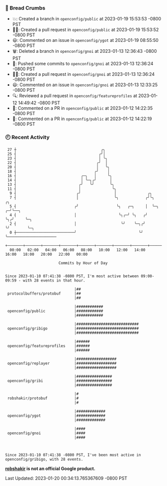 ### 🍞 Bread Crumbs

 * 💥: Created a branch in `openconfig/public` at 2023-01-19 15:53:53 -0800 PST
 * ✍🏼: Created a pull request in `openconfig/public` at 2023-01-19 15:53:52 -0800 PST
 * 😃: Commented on an issue in `openconfig/ygot` at 2023-01-19 08:55:50 -0800 PST
 * 🗑: Deleted a branch in `openconfig/gnoi` at 2023-01-13 12:36:43 -0800 PST
 * 🚢: Pushed some commits to `openconfig/gnoi` at 2023-01-13 12:36:24 -0800 PST
 * ✍🏼: Created a pull request in `openconfig/gnoi` at 2023-01-13 12:36:24 -0800 PST
 * 😃: Commented on an issue in `openconfig/gnoi` at 2023-01-13 12:33:25 -0800 PST
 * 🔍: Reviewed a pull request in  `openconfig/featureprofiles` at 2023-01-12 14:49:42 -0800 PST
 * 💬: Commented on a PR in  `openconfig/public` at 2023-01-12 14:22:35 -0800 PST
 * 💬: Commented on a PR in  `openconfig/public` at 2023-01-12 14:22:19 -0800 PST

### 🕘 Recent Activity
```
 27 ┼                                      ╭╮
 25 ┤                                     ╭╯│
 23 ┤                                     │ ╰╮
 22 ┤                                    ╭╯  │
 20 ┤                                    │   ╰╮
 18 ┤                                   ╭╯    │
 16 ┤                             ╭─╮   │     ╰╮
 14 ┤                             │ ╰─╮╭╯      │
 13 ┤                            ╭╯   ╰╯       ╰╮
 11 ┤                            │              ╰╮
  9 ┤                           ╭╯               │              ╭╮
  7 ┤                           │                ╰╮            ╭╯╰╮      ╭╮
  5 ┤                          ╭╯                 ╰╮   ╭─╮     │  ╰─╮  ╭─╯╰──╮
  4 ┤                          │                   ╰╮╭─╯ ╰╮   ╭╯    ╰╮╭╯     ╰─╮
  2 ┤                          │                    ╰╯    ╰─╮╭╯      ╰╯        ╰─╮
  0 ┼──────────────────────────╯                            ╰╯                   ╰──────────────────────
    +───────+───────+───────+───────+───────+───────+───────+───────+───────+───────+───────+───────+────
  00:00   02:00   04:00   06:00   08:00   10:00   12:00   14:00   16:00   18:00   20:00   22:00   00:00   

						Commits by Hour of Day


Since 2023-01-10 07:41:38 -0800 PST, I'm most active between 09:00-09:59 - with 28 events in that hour.

```



```
                               |##
 protocolbuffers/protobuf      |##
                               |##

                               |############
 openconfig/public             |############
                               |############

                               |############################
 openconfig/gribigo            |############################
                               |############################

                               |######
 openconfig/featureprofiles    |######
                               |######

                               |##################
 openconfig/replayer           |##################
                               |##################

                               |################
 openconfig/gribi              |################
                               |################

                               |#
 robshakir/protobuf            |#
                               |#

                               |#############
 openconfig/ygot               |#############
                               |#############

                               |####
 openconfig/gnoi               |####
                               |####



Since 2023-01-10 07:41:38 -0800 PST, I've been most active in openconfig/gribigo, with 28 events.

```
**[robshakir](mailto:robjs@google.com) is not an official Google product.**  


Last Updated: 2023-01-20 00:34:13.765367609 -0800 PST
